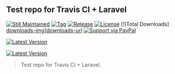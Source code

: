 ## Test repo for Travis CI + Laravel

[![Still Maintained][stillmaintained-img]][stillmaintained-url]
[![Tag][tag-img]][tag-url]
[![Release][release-img]][release-url]
[![License][license-img]][license-url]
[![Total Downloads] [downloads-img]][downloads-url]
[![Support via PayPal][paypal-donate-img]][paypal-donate-url]

[![Latest Version](https://img.shields.io/github/release/juy/setting.svg?style=flat)](https://github.com/juy/setting/releases)

[![Latest Version](https://img.shields.io/github/release/thephpleague/factory-muffin.svg?style=flat)](https://github.com/thephpleague/factory-muffin/releases)

> Test repo for Travis CI + Laravel.


[stillmaintained-img]: http://img.shields.io/badge/project-maintained-brightgreen.svg?style=flat
[stillmaintained-url]: http://stillmaintained.com/juy/setting
[license-img]: http://img.shields.io/packagist/l/juy/setting.svg?style=flat
[license-url]: https://packagist.org/packages/juy/setting
[downloads-img]: http://img.shields.io/packagist/dt/juy/setting.svg?style=flat
[downloads-url]: https://packagist.org/packages/juy/setting

[tag-img]: http://img.shields.io/github/tag/juy/setting.svg?style=flat
[tag-url]: https://packagist.org/packages/juy/setting

[release-img]: https://img.shields.io/github/release/juy/setting.svg?style=flat
[release-url]: https://packagist.org/packages/juy/setting

[paypal-donate-img]: http://img.shields.io/badge/PayPal-donate-brightgreen.svg?style=flat
[paypal-donate-url]: http://bit.ly/donateAngelside

[mit-url]: http://opensource.org/licenses/MIT
